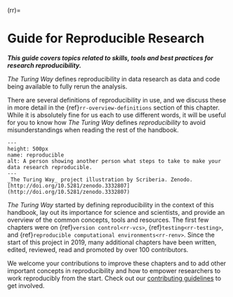 (rr)=
# Guide for Reproducible Research

***This guide covers topics related to skills, tools and best practices for research reproducibility.***

_The Turing Way_ defines reproducibility in data research as data and code being available to fully rerun the analysis.

There are several definitions of reproducibility in use, and we discuss these in more detail in the {ref}`rr-overview-definitions` section of this chapter.
While it is absolutely fine for us each to use different words, it will be useful for you to know how _The Turing Way_ defines *reproducibility* to avoid misunderstandings when reading the rest of the handbook.


```{figure} ../figures/reproducibility.jpg
---
height: 500px
name: reproducible
alt: A person showing another person what steps to take to make your data research reproducible.
---
_The Turing Way_ project illustration by Scriberia. Zenodo. [http://doi.org/10.5281/zenodo.3332807](http://doi.org/10.5281/zenodo.3332807)
```

_The Turing Way_ started by defining reproducibility in the context of this handbook, lay out its importance for science and scientists, and provide an overview of the common concepts, tools and resources.
The first few chapters were on {ref}`version control<rr-vcs>`, {ref}`testing<rr-testing>`, and {ref}`reproducible computational environments<rr-renv>`.
Since the start of this project in 2019, many additional chapters have been written, edited, reviewed, read and promoted by over 100 contributors.

We welcome your contributions to improve these chapters and to add other important concepts in reproducibility and how to empower researchers to work reproducibly from the start.
Check out our [contributing guidelines](https://github.com/alan-turing-institute/the-turing-way/blob/master/CONTRIBUTING.md) to get involved.